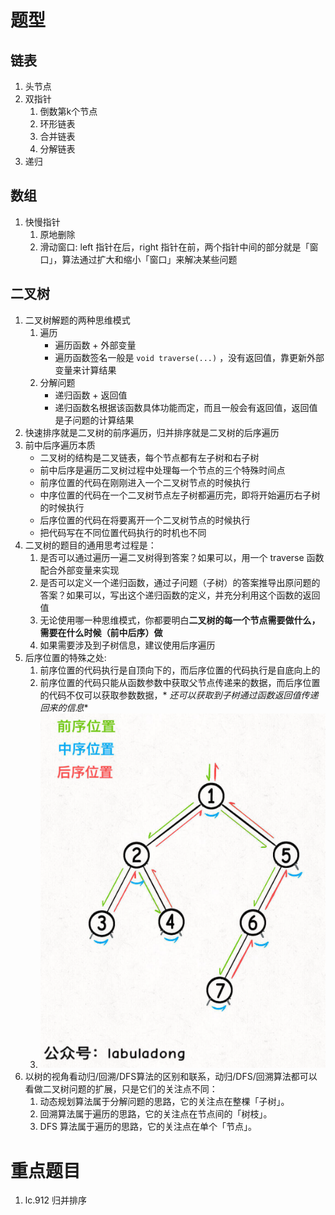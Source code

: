 # 题型

## 链表

1. 头节点
2. 双指针
    1. 倒数第k个节点
    2. 环形链表
    3. 合并链表
    4. 分解链表
3. 递归

## 数组

1. 快慢指针
    1. 原地删除
    2. 滑动窗口: left 指针在后，right 指针在前，两个指针中间的部分就是「窗口」，算法通过扩大和缩小「窗口」来解决某些问题

## 二叉树

1. 二叉树解题的两种思维模式
    1. 遍历
        - 遍历函数 + 外部变量
        - 遍历函数签名一般是 `void traverse(...)` ，没有返回值，靠更新外部变量来计算结果
    2. 分解问题
        - 递归函数 + 返回值
        - 递归函数名根据该函数具体功能而定，而且一般会有返回值，返回值是子问题的计算结果
2. 快速排序就是二叉树的前序遍历，归并排序就是二叉树的后序遍历
3. 前中后序遍历本质
    - 二叉树的结构是二叉链表，每个节点都有左子树和右子树
    - 前中后序是遍历二叉树过程中处理每一个节点的三个特殊时间点
    - 前序位置的代码在刚刚进入一个二叉树节点的时候执行
    - 中序位置的代码在一个二叉树节点左子树都遍历完，即将开始遍历右子树的时候执行
    - 后序位置的代码在将要离开一个二叉树节点的时候执行
    - 把代码写在不同位置代码执行的时机也不同
4. 二叉树的题目的通用思考过程是：
    1. 是否可以通过遍历一遍二叉树得到答案？如果可以，用一个 traverse 函数配合外部变量来实现
    2. 是否可以定义一个递归函数，通过子问题（子树）的答案推导出原问题的答案？如果可以，写出这个递归函数的定义，并充分利用这个函数的返回值
    3. 无论使用哪一种思维模式，你都要明白**二叉树的每一个节点需要做什么，需要在什么时候（前中后序）做**
    4. 如果需要涉及到子树信息，建议使用后序遍历
5. 后序位置的特殊之处:
    1. 前序位置的代码执行是自顶向下的，而后序位置的代码执行是自底向上的
    2. 前序位置的代码只能从函数参数中获取父节点传递来的数据，而后序位置的代码不仅可以获取参数数据，*
       *还可以获取到子树通过函数返回值传递回来的信息**
    3. ![二叉树前中后序遍历](img/二叉树前中后序遍历.png)
6. 以树的视角看动归/回溯/DFS算法的区别和联系，动归/DFS/回溯算法都可以看做二叉树问题的扩展，只是它们的关注点不同：
    1. 动态规划算法属于分解问题的思路，它的关注点在整棵「子树」。
    2. 回溯算法属于遍历的思路，它的关注点在节点间的「树枝」。
    3. DFS 算法属于遍历的思路，它的关注点在单个「节点」。

# 重点题目

1. lc.912 归并排序